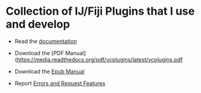 #  Collection of IJ/Fiji Plugins that I use and develop

* Read the [documentation](http://vcplugins.readthedocs.io/en/latest/)
* Download the [PDF Manual](https://media.readthedocs.org/pdf/vcplugins/latest/vcplugins.pdf
* Download the [Epub Manual](https://readthedocs.org/projects/vcplugins/downloads/epub/latest/)  

* Report [Errors and Request Features](https://github.com/vcaldas/vcplugins/issues/new)

